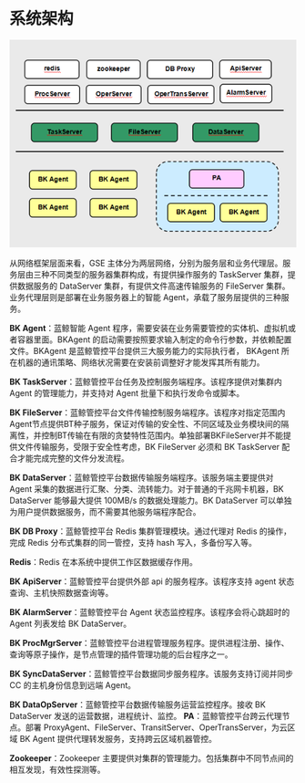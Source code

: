 # 系统架构

![-w2020](../media/365822eb2b9c740eebd40030ec54e158.png)

从网络框架层面来看，GSE 主体分为两层网络，分别为服务层和业务代理层。服务层由三种不同类型的服务器集群构成，有提供操作服务的 TaskServer 集群，提供数据服务的 DataServer 集群，有提供文件高速传输服务的 FileServer 集群。业务代理层则是部署在业务服务器上的智能 Agent，承载了服务层提供的三种服务。

**BK Agent**：蓝鲸智能 Agent 程序，需要安装在业务需要管控的实体机、虚拟机或者容器里面。BKAgent 的启动需要按照要求输入制定的命令行参数，并依赖配置文件。BKAgent 是蓝鲸管控平台提供三大服务能力的实际执行者， BKAgent 所在机器的通讯策略、网络状况需要在安装前调整好才能发挥其所有能力。

**BK TaskServer**：蓝鲸管控平台任务及控制服务端程序。该程序提供对集群内 Agent 的管理能力，并支持对 Agent 批量下和执行发命令或脚本。

**BK FileServer**：蓝鲸管控平台文件传输控制服务端程序。该程序对指定范围内Agent节点提供BT种子服务，保证对传输的安全性、不同区域及业务模块间的隔离性，并控制BT传输在有限的贪婪特性范围内。单独部署BKFileServer并不能提供文件传输服务，受限于安全性考虑，BK FileServer 必须和 BK TaskServer 配合才能完成完整的文件分发流程。

**BK DataServer**：蓝鲸管控平台数据传输服务端程序。该服务端主要提供对 Agent 采集的数据进行汇聚、分类、流转能力。对于普通的千兆网卡机器，BK DataServer 能够最大提供 100MB/s 的数据处理能力。BK DataServer 可以单独为用户提供数据服务，而不需要其他服务端程序配合。

**BK DB Proxy**：蓝鲸管控平台 Redis 集群管理模块。通过代理对 Redis 的操作，完成 Redis 分布式集群的同一管控，支持 hash 写入，多备份写入等。

**Redis**：Redis 在本系统中提供工作区数据缓存作用。

**BK ApiServer**：蓝鲸管控平台提供外部 api 的服务程序。该程序支持 agent 状态查询、主机快照数据查询等。

**BK AlarmServer**：蓝鲸管控平台 Agent 状态监控程序。该程序会将心跳超时的 Agent 列表发给 BK DataServer。


**BK ProcMgrServer**：蓝鲸管控平台进程管理服务程序。提供进程注册、操作、查询等原子操作，是节点管理的插件管理功能的后台程序之一。

**BK SyncDataServer**：蓝鲸管控平台数据同步服务程序。该服务支持订阅并同步 CC 的主机身份信息到远端 Agent。

**BK DataOpServer**：蓝鲸管控平台数据传输服务运营监控程序。接收 BK DataServer 发送的运营数据，进程统计、监控。
**PA**：蓝鲸管控平台跨云代理节点。部署 ProxyAgent、FileServer、TransitServer、OperTransServer，为云区域 BK Agent 提供代理转发服务，支持跨云区域机器管控。

**Zookeeper**：Zookeeper 主要提供对集群的管理能力。包括集群中不同节点间的相互发现，有效性探测等。
